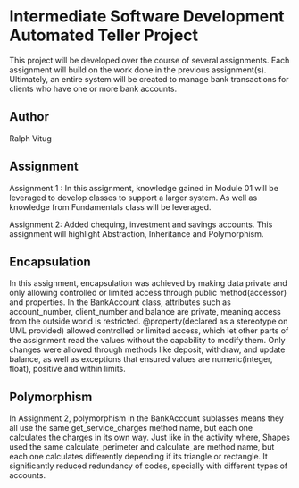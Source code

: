 # Intermediate Software Development Automated Teller Project
This project will be developed over the course of several assignments.  Each assignment will build on the work done in the previous assignment(s).  Ultimately, an entire system will be created to manage bank transactions for clients who have one or more bank accounts.

## Author
Ralph Vitug

## Assignment
Assignment 1 : In this assignment, knowledge gained in Module 01 will be leveraged to develop classes to support a larger system.
As well as knowledge from Fundamentals class will be leveraged.

Assignment 2: Added chequing, investment and savings accounts. This assignment will highlight Abstraction, Inheritance and Polymorphism.

## Encapsulation
In this assignment, encapsulation was achieved by making data private and only allowing controlled or limited access through public method(accessor) and properties. In the BankAccount class, attributes such as account_number, client_number and balance are private, meaning access from the outside world is restricted. @property(declared as a stereotype on UML provided) allowed controlled or limited access, which let other parts of the assignment read the values without the capability to modify them. Only changes were allowed through methods like deposit, withdraw, and update balance, as well as exceptions that ensured values are numeric(integer, float), positive and within limits.

## Polymorphism
In Assignment 2, polymorphism in the BankAccount sublasses means they all use the same get_service_charges method name, but each one calculates the charges in its own way. Just like in the activity where, Shapes used the same calculate_perimeter and calculate_are method name, but each one calculates differently depending if its triangle or rectangle.
It significantly reduced redundancy of codes, specially with different types of accounts.
